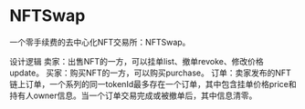 # NFTSwap

一个零手续费的去中心化NFT交易所：NFTSwap。

设计逻辑
卖家：出售NFT的一方，可以挂单list、撤单revoke、修改价格update。
买家：购买NFT的一方，可以购买purchase。
订单：卖家发布的NFT链上订单，一个系列的同一tokenId最多存在一个订单，其中包含挂单价格price和持有人owner信息。当一个订单交易完成或被撤单后，其中信息清零。
